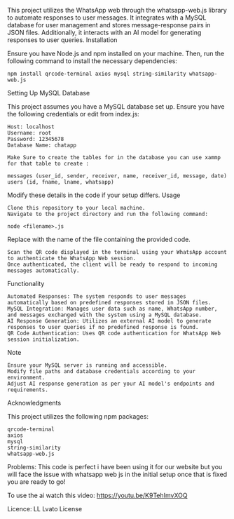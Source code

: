 This project utilizes the WhatsApp web through the whatsapp-web.js library to automate responses to user messages. It integrates with a MySQL database for user management and stores message-response pairs in JSON files. Additionally, it interacts with an AI model for generating responses to user queries.
Installation

Ensure you have Node.js and npm installed on your machine. Then, run the following command to install the necessary dependencies:

```npm install qrcode-terminal axios mysql string-similarity whatsapp-web.js```


Setting Up MySQL Database

This project assumes you have a MySQL database set up. Ensure you have the following credentials or edit from index.js:

    Host: localhost
    Username: root
    Password: 12345678
    Database Name: chatapp

    Make Sure to create the tables for in the database you can use xammp for that table to create :

    messages (user_id, sender, receiver, name, receiver_id, message, date)
    users (id, fname, lname, whatsapp)

Modify these details in the code if your setup differs.
Usage

    Clone this repository to your local machine.
    Navigate to the project directory and run the following command:

```node <filename>.js```

Replace <filename> with the name of the file containing the provided code.

    Scan the QR code displayed in the terminal using your WhatsApp account to authenticate the WhatsApp Web session.
    Once authenticated, the client will be ready to respond to incoming messages automatically.

Functionality

    Automated Responses: The system responds to user messages automatically based on predefined responses stored in JSON files.
    MySQL Integration: Manages user data such as name, WhatsApp number, and messages exchanged with the system using a MySQL database.
    AI Response Generation: Utilizes an external AI model to generate responses to user queries if no predefined response is found.
    QR Code Authentication: Uses QR code authentication for WhatsApp Web session initialization.

Note

    Ensure your MySQL server is running and accessible.
    Modify file paths and database credentials according to your environment.
    Adjust AI response generation as per your AI model's endpoints and requirements.

Acknowledgments

This project utilizes the following npm packages:

    qrcode-terminal
    axios
    mysql
    string-similarity
    whatsapp-web.js

Problems: 
This code is perfect i have been using it for our website but you will face the issue with whatsapp web js in the initial setup once that is fixed you are ready to go!

To use the ai watch this video:
https://youtu.be/K9TehImvXOQ

Licence:
LL Lvato License